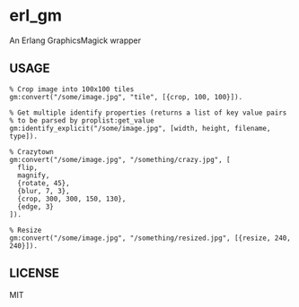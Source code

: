 # erl_gm

An Erlang GraphicsMagick wrapper

## USAGE

    % Crop image into 100x100 tiles
    gm:convert("/some/image.jpg", "tile", [{crop, 100, 100}]).

    % Get multiple identify properties (returns a list of key value pairs
    % to be parsed by proplist:get_value
    gm:identify_explicit("/some/image.jpg", [width, height, filename, type]).

    % Crazytown
    gm:convert("/some/image.jpg", "/something/crazy.jpg", [
      flip,
      magnify,
      {rotate, 45},
      {blur, 7, 3},
      {crop, 300, 300, 150, 130},
      {edge, 3}
    ]).

    % Resize
    gm:convert("/some/image.jpg", "/something/resized.jpg", [{resize, 240, 240}]).

## LICENSE

MIT
